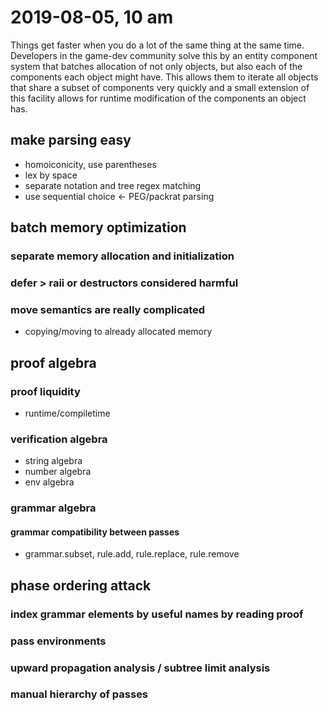# 2019-08-05, 10 am

Things get faster when you do a lot of the same thing at the same time.
Developers in the game-dev community solve this by an entity component system
that batches allocation of not only objects, but also each of the components
each object might have. This allows them to iterate all objects that share a
subset of components very quickly and a small extension of this facility allows
for runtime modification of the components an object has.

## make parsing easy
- homoiconicity, use parentheses
- lex by space
- separate notation and tree regex matching
- use sequential choice <- PEG/packrat parsing

## batch memory optimization
### separate memory allocation and initialization
### defer > raii or destructors considered harmful
### move semantics are really complicated
- copying/moving to already allocated memory

## proof algebra
### proof liquidity
- runtime/compiletime
### verification algebra
- string algebra
- number algebra
- env algebra
### grammar algebra
#### grammar compatibility between passes
- grammar.subset, rule.add, rule.replace, rule.remove

## phase ordering attack
### index grammar elements by useful names by reading proof
### pass environments
### upward propagation analysis / subtree limit analysis
### manual hierarchy of passes
